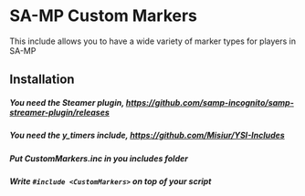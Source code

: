 # SA-MP Custom Markers
This include allows you to have a wide variety of marker types for players in SA-MP 
## Installation
##### You need the Steamer plugin, https://github.com/samp-incognito/samp-streamer-plugin/releases
##### You need the y_timers include, https://github.com/Misiur/YSI-Includes
##### Put CustomMarkers.inc in you includes folder
##### Write ```#include <CustomMarkers>``` on top of your script
